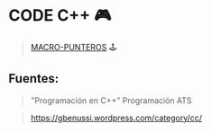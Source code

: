 # CODE C++ :video_game:

> [MACRO-PUNTEROS](doc/macro.md) :joystick:

## Fuentes:
> "Programación en C++" Programación ATS

> https://gbenussi.wordpress.com/category/cc/



